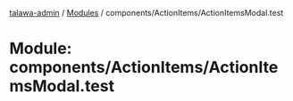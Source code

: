 [talawa-admin](../README.md) / [Modules](../modules.md) / components/ActionItems/ActionItemsModal.test

# Module: components/ActionItems/ActionItemsModal.test
